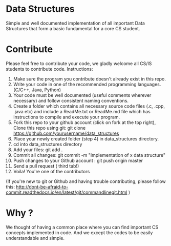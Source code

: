# Data Structures
Simple and well documented implementation of all important Data Structures that form a basic fundamental for a core CS student.

# Contribute
Please feel free to contribute your code, we gladly welcome all CS/IS students to contribute code.
Instructions:
  1. Make sure the program you contribute doesn't already exist in this repo.
  2. Write your code in one of the recommended programming languages. (C/C++, Java, Python)
  3. Your code must be well documented (useful comments wherever necessary) and follow consistent naming conventions.
  4. Create a folder which contains all necessary source code files (.c, .cpp, .java etc) and include a ReadMe.txt or ReadMe.md file which has instructions to compile and execute your program.
  5. Fork this repo to your github account (click on fork at the top right), 
  Clone this repo using git: git clone https://github.com/yourusername/data_structures
  6. Place your newly created folder (step 4) in data_structures directory.
  7. cd into data_structures directory
  8. Add your files: git add .
  9. Commit all changes: git commit -m "Implementation of x data structure"
  10. Push changes to your Github account : git push origin master
  11. Send a pull request ( third tab!)
  10. Voila! You're one of the contributors
  
  (If you're new to git or Github and having trouble contributing, please follow this: http://dont-be-afraid-to-commit.readthedocs.io/en/latest/git/commandlinegit.html )
  
# Why ?
We thought of having a common place where you can find important CS concepts implemented in code. And we except the codes to be easily understandable and simple.
 
  

